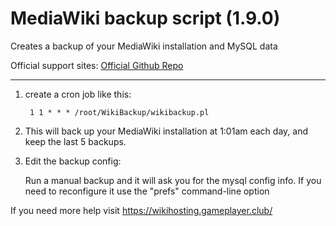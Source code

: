 # MediaWiki backup script (1.9.0)
Creates a backup of your MediaWiki installation and MySQL data

Official support sites: [Official Github Repo](https://github.com/fstltna/WikiBackup)

---

1. create a cron job like this:

        1 1 * * * /root/WikiBackup/wikibackup.pl

2. This will back up your MediaWiki installation at 1:01am each day, and keep the last 5 backups.

3. Edit the backup config:

 	Run a manual backup and it will ask you for the mysql config info. If you need to reconfigure it use the "prefs" command-line option

If you need more help visit https://wikihosting.gameplayer.club/
